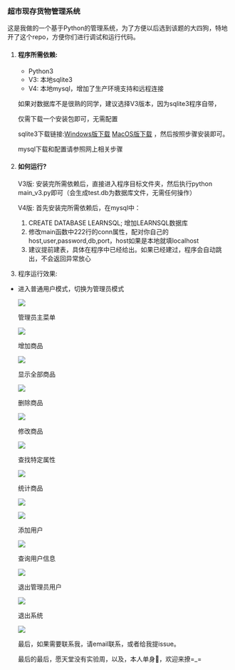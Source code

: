 ### 超市现存货物管理系统

这是我做的一个基于Python的管理系统，为了方便以后选到该题的大四狗，特地开了这个repo，方便你们进行调试和运行代码。

1. #### 程序所需依赖:

   - Python3
   - V3: 本地sqlite3
   - V4: 本地mysql，增加了生产环境支持和远程连接

   如果对数据库不是很熟的同学，建议选择V3版本，因为sqlite3程序自带，

   仅需下载一个安装包即可，无需配置

   sqlite3下载链接:[Windows版下载](https://www.sqlite.org/2018/sqlite-tools-win32-x86-3240000.zip) [MacOS版下载](https://www.sqlite.org/2018/sqlite-tools-osx-x86-3240000.zip) ，然后按照步骤安装即可。

   mysql下载和配置请参照网上相关步骤

2. #### 如何运行?

   V3版: 安装完所需依赖后，直接进入程序目标文件夹，然后执行python main_v3.py即可（会生成test.db为数据库文件，无需任何操作）

   V4版: 首先安装完所需依赖后，在mysql中：

   1. CREATE DATABASE LEARNSQL; 增加LEARNSQL数据库
   2. 修改main函数中222行的conn属性，配对你自己的host,user,password,db,port，host如果是本地就填localhost
   3. 建议提前建表，具体在程序中已经给出。如果已经建过，程序会自动跳出，不会返回异常放心

3. 程序运行效果:

- 进入普通用户模式，切换为管理员模式

  ![](超市现存货物管理_源代码/pic/1.png)

  管理员主菜单

  ![](超市现存货物管理_源代码/pic/2.png)

  增加商品

  ![](超市现存货物管理_源代码/pic/3.png)

  显示全部商品

  ![](超市现存货物管理_源代码/pic/4.png)

  删除商品

  ![](超市现存货物管理_源代码/pic/5.png)

  修改商品

  ![](超市现存货物管理_源代码/pic/6.png)

  查找特定属性

  ![](超市现存货物管理_源代码/pic/7.png)

  统计商品

  ![](超市现存货物管理_源代码/pic/8.png)

  ![](超市现存货物管理_源代码/pic/9.png)

  添加用户

  ![](超市现存货物管理_源代码/pic/10.png)

  查询用户信息

  ![](超市现存货物管理_源代码/pic/11.png)

  退出管理员用户

  ![](超市现存货物管理_源代码/pic/12.png)

  退出系统

  ![](超市现存货物管理_源代码/pic/13.png)

  最后，如果需要联系我，请email联系，或者给我提issue。

  最后的最后，愿天堂没有实验周，以及，本人单身🐶，欢迎来撩=_=


